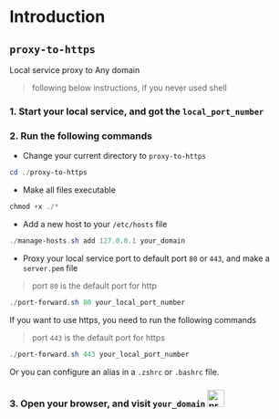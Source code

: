 # Introduction

## `proxy-to-https`
Local service proxy to Any domain
> following below instructions, if you never used shell
### 1. Start your local service, and got the `local_port_number`
### 2. Run the following commands
- Change your current directory to `proxy-to-https`
```powershell
cd ./proxy-to-https
```
- Make all files executable
```powershell
chmod +x ./*
```
- Add a new host to your `/etc/hosts` file
```powershell
./manage-hosts.sh add 127.0.0.1 your_domain
```
- Proxy your local service port to default port `80` or `443`, and make a `server.pem` file
> port `80` is the default port for http
```powershell
./port-forward.sh 80 your_local_port_number
```

If you want to use https, you need to run the following commands
> port `443` is the default port for https
```powershell
./port-forward.sh 443 your_local_port_number
```

Or you can configure an alias in a `.zshrc` or `.bashrc` file.
### 3. Open your browser, and visit `your_domain`  <img src="https://emojis.slackmojis.com/emojis/images/1669813533/62956/doge.gif?1669813533" alt="proxy" width="30"/>
